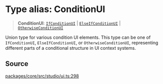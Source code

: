 # Type alias: ConditionUI

> **ConditionUI**: [`IfConditionUI`](IfConditionUI.md) \| [`ElseIfConditionUI`](ElseIfConditionUI.md) \| [`OtherwiseConditionUI`](OtherwiseConditionUI.md)

Union type for various condition UI elements.
This type can be one of `IfConditionUI`, `ElseIfConditionUI`, or `OtherwiseConditionUI`, 
representing different parts of a conditional structure in UI context systems.

## Source

[packages/core/src/studio/ui.ts:298](https://github.com/VictorS67/encre/blob/42c3bddca4be2d23ad959c1c99381eefbf43789c/packages/core/src/studio/ui.ts#L298)
